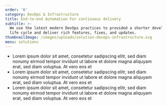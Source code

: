 ```yaml
---
order: '6'
category: DevOps & Infrastructure
title: End-to-end Automation For continuous delivery
subtitle: >-
  We use the latest modern DevOps practices to provided a shorter development
  life cycle and deliver rich features, fixes, and updates.
thumbnailImage: /images/uploads/solution-devops-infrastructure.svg
menu: solutions
---
```

* Lorem ipsum dolor sit amet, consetetur sadipscing elitr, sed diam nonumy eirmod tempor invidunt ut labore et dolore magna aliquyam erat, sed diam voluptua. At vero eos et 
* Lorem ipsum dolor sit amet, consetetur sadipscing elitr, sed diam nonumy eirmod tempor invidunt ut labore et dolore magna aliquyam erat, sed diam voluptua. At vero eos et 
* Lorem ipsum dolor sit amet, consetetur sadipscing elitr, sed diam nonumy eirmod tempor invidunt ut labore et dolore magna aliquyam erat, sed diam voluptua. At vero eos et
